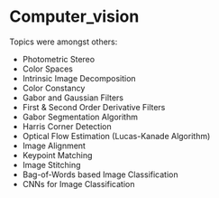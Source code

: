 # Computer_vision


Topics were amongst others:
- Photometric Stereo
- Color Spaces
- Intrinsic Image Decomposition
- Color Constancy
- Gabor and Gaussian Filters
- First & Second Order Derivative Filters
- Gabor Segmentation Algorithm
- Harris Corner Detection
- Optical Flow Estimation (Lucas-Kanade Algorithm)
- Image Alignment
- Keypoint Matching
- Image Stitching
- Bag-of-Words based Image Classification
- CNNs for Image Classification
